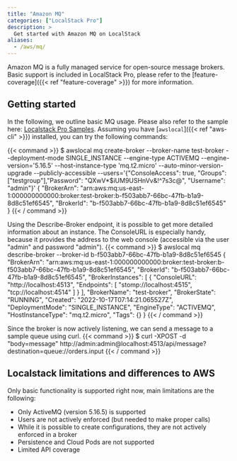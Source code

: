 ```yaml
---
title: "Amazon MQ"
categories: ["LocalStack Pro"]
description: >
  Get started with Amazon MQ on LocalStack
aliases:
  - /aws/mq/
---
```


Amazon MQ is a fully managed service for open-source message brokers.
Basic support is included in LocalStack Pro, please refer to the [feature-coverage]({{< ref "feature-coverage" >}}) for more information.

## Getting started
In the following, we outline basic MQ usage. Please also refer to the sample here: [Localstack Pro Samples](https://github.com/localstack/localstack-pro-samples/tree/master/mq-broker).
Assuming you have [`awslocal`]({{< ref "aws-cli" >}}) installed, you can try the following commands:

{{< command >}}
$ awslocal mq create-broker --broker-name test-broker --deployment-mode SINGLE_INSTANCE --engine-type ACTIVEMQ --engine-version='5.16.5' --host-instance-type 'mq.t2.micro' --auto-minor-version-upgrade --publicly-accessible --users='{"ConsoleAccess": true, "Groups": ["testgroup"],"Password": "QXwV*$iUM9USHnVv&!^7s3c@", "Username": "admin"}'
{
    "BrokerArn": "arn:aws:mq:us-east-1:000000000000:broker:test-broker:b-f503abb7-66bc-47fb-b1a9-8d8c51ef6545",
    "BrokerId": "b-f503abb7-66bc-47fb-b1a9-8d8c51ef6545"
}
{{< / command >}}

Using the Describe-Broker endpoint, it is possible to get more detailed information about an instance. The ConsoleURL is especially handy, because it provides the address to the web console (accessible via the user "admin" and password "admin").
{{< command >}}
$ awslocal mq describe-broker --broker-id b-f503abb7-66bc-47fb-b1a9-8d8c51ef6545
{
    "BrokerArn": "arn:aws:mq:us-east-1:000000000000:broker:test-broker:b-f503abb7-66bc-47fb-b1a9-8d8c51ef6545",
    "BrokerId": "b-f503abb7-66bc-47fb-b1a9-8d8c51ef6545",
    "BrokerInstances": [
        {
            "ConsoleURL": "http://localhost:4513",
            "Endpoints": [
                "stomp://localhost:4515",
                "tcp://localhost:4514"
            ]
        }
    ],
    "BrokerName": "test-broker",
    "BrokerState": "RUNNING",
    "Created": "2022-10-17T07:14:21.065527Z",
    "DeploymentMode": "SINGLE_INSTANCE",
    "EngineType": "ACTIVEMQ",
    "HostInstanceType": "mq.t2.micro",
    "Tags": {}
}
{{< / command >}}

Since the broker is now actively listening, we can send a message to a sample queue using curl.
{{< command >}}
$ curl -XPOST -d "body=message" http://admin:admin@localhost:4513/api/message\?destination\=queue://orders.input
{{< / command >}}


## Localstack limitations and differences to AWS
Only basic functionality is supported right now, main limitations are the following:
* Only ActiveMQ (version 5.16.5) is supported
* Users are not actively enforced (but needed to make proper calls)
* While it is possible to create configurations, they are not actively enforced in a broker
* Persistence and Cloud Pods are not supported
* Limited API coverage
